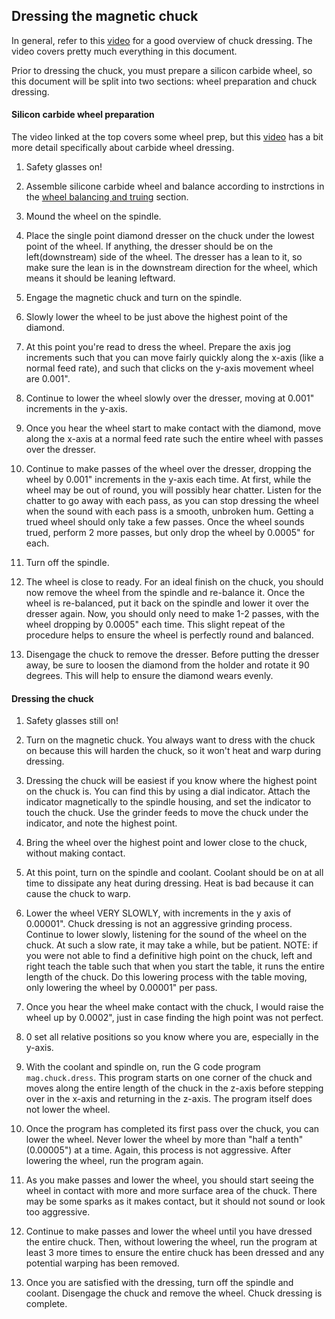 ## Dressing the magnetic chuck

In general, refer to this [video](https://www.youtube.com/watch?v=ChH6ORg3Iq0&t=370s) for a good overview of chuck dressing. The video covers pretty much everything in this document.

Prior to dressing the chuck, you must prepare a silicon carbide wheel, so this document will be split into two sections: wheel preparation and chuck dressing.

#### Silicon carbide wheel preparation

The video linked at the top covers some wheel prep, but this [video](https://www.youtube.com/watch?v=MofRhM_W-Vk&t=652s) has a bit more detail specifically about carbide wheel dressing.

1) Safety glasses on!

2) Assemble silicone carbide wheel and balance according to instrctions in the [wheel balancing and truing](sub_markdowns/wheel_balancing_truing.md) section.

3) Mound the wheel on the spindle.

4) Place the single point diamond dresser on the chuck under the lowest point of the wheel. If anything, the dresser should be on the left(downstream) side of the wheel. The dresser has a lean to it, so make sure the lean is in the downstream direction for the wheel, which means it should be leaning leftward.

5) Engage the magnetic chuck and turn on the spindle.

6) Slowly lower the wheel to be just above the highest point of the diamond. 

7) At this point you're read to dress the wheel. Prepare the axis jog increments such that you can move fairly quickly along the x-axis (like a normal feed rate), and such that clicks on the y-axis movement wheel are 0.001".

8) Continue to lower the wheel slowly over the dresser, moving at 0.001" increments in the y-axis. 

9) Once you hear the wheel start to make contact with the diamond, move along the x-axis at a normal feed rate such the entire wheel with passes over the dresser.

10) Continue to make passes of the wheel over the dresser, dropping the wheel by 0.001" increments in the y-axis each time. At first, while the wheel may be out of round, you will possibly hear chatter. Listen for the chatter to go away with each pass, as you can stop dressing the wheel when the sound with each pass is a smooth, unbroken hum. Getting a trued wheel should only take a few passes. Once the wheel sounds trued, perform 2 more passes, but only drop the wheel by 0.0005" for each.

11) Turn off the spindle.

12) The wheel is close to ready. For an ideal finish on the chuck, you should now remove the wheel from the spindle and re-balance it. Once the wheel is re-balanced, put it back on the spindle and lower it over the dresser again. Now, you should only need to make 1-2 passes, with the wheel dropping by 0.0005" each time. This slight repeat of the procedure helps to ensure the wheel is perfectly round and balanced.

13) Disengage the chuck to remove the dresser. Before putting the dresser away, be sure to loosen the diamond from the holder and rotate it 90 degrees. This will help to ensure the diamond wears evenly.


#### Dressing the chuck

1) Safety glasses still on!

2) Turn on the magnetic chuck. You always want to dress with the chuck on because this will harden the chuck, so it won't heat and warp during dressing.

3) Dressing the chuck will be easiest if you know where the highest point on the chuck is. You can find this by using a dial indicator. Attach the indicator magnetically to the spindle housing, and set the indicator to touch the chuck. Use the grinder feeds to move the chuck under the indicator, and note the highest point.

4) Bring the wheel over the highest point and lower close to the chuck, without making contact.

5) At this point, turn on the spindle and coolant. Coolant should be on at all time to dissipate any heat during dressing. Heat is bad because it can cause the chuck to warp.

6) Lower the wheel VERY SLOWLY, with increments in the y axis of 0.00001". Chuck dressing is not an aggressive grinding process. Continue to lower slowly, listening for the sound of the wheel on the chuck. At such a slow rate, it may take a while, but be patient. NOTE: if you were not able to find a definitive high point on the chuck, left and right teach the table such that when you start the table, it runs the entire length of the chuck. Do this lowering process with the table moving, only lowering the wheel by 0.00001" per pass.

7) Once you hear the wheel make contact with the chuck, I would raise the wheel up by 0.0002", just in case finding the high point was not perfect. 

8) 0 set all relative positions so you know where you are, especially in the y-axis.

9) With the coolant and spindle on, run the G code program `mag.chuck.dress`. This program starts on one corner of the chuck and moves along the entire length of the chuck in the z-axis before stepping over in the x-axis and returning in the z-axis. The program itself does not lower the wheel.

10) Once the program has completed its first pass over the chuck, you can lower the wheel. Never lower the wheel by more than "half a tenth" (0.00005") at a time. Again, this process is not aggressive. After lowering the wheel, run the program again.

11) As you make passes and lower the wheel, you should start seeing the wheel in contact with more and more surface area of the chuck. There may be some sparks as it makes contact, but it should not sound or look too aggressive.

12) Continue to make passes and lower the wheel until you have dressed the entire chuck. Then, without lowering the wheel, run the program at least 3 more times to ensure the entire chuck has been dressed and any potential warping has been removed.

13) Once you are satisfied with the dressing, turn off the spindle and coolant. Disengage the chuck and remove the wheel. Chuck dressing is complete.